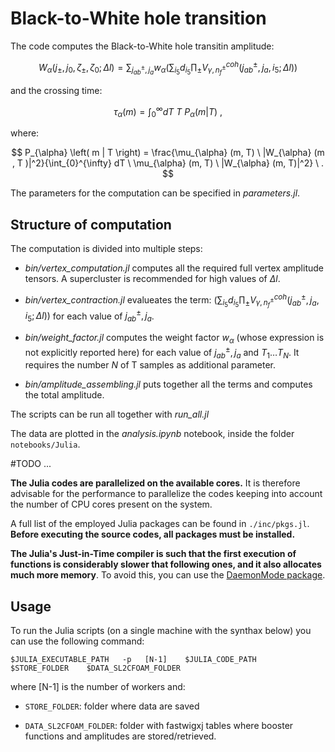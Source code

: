# Black-to-White hole transition

The code computes the Black-to-White hole transitin amplitude:

$$
W_{\alpha} (j_{\pm}, j_{0}, \zeta_{\pm}, \zeta_0; \Delta l) = \sum_{ j_{ab}^{\pm}, j_{a} } w_{\alpha} \left( \sum_{i_5} d_{i_5} \prod_{\pm} V_{\gamma,  n_{f}^{\pm}}^{coh} \left(j_{ab}^{\pm}, j_{a}, i_5; \Delta l \right) \right) 
$$

and the crossing time:

$$
\tau_{\alpha} \left( m \right) = \int_{0}^{\infty} dT \  T \ P_{\alpha} \left( m | T \right)  \ ,
$$

where:

$$
P_{\alpha} \left( m | T \right) = \frac{\mu_{\alpha} (m, T) \ |W_{\alpha} (m , T )|^2}{\int_{0}^{\infty} dT \ \mu_{\alpha} (m, T) \ |W_{\alpha} (m, T)|^2} \ .
$$

The parameters for the computation can be specified in *parameters.jl*.

## Structure of computation

The computation is divided into multiple steps:

- *bin/vertex_computation.jl* computes all the required full vertex amplitude tensors. A supercluster is recommended for high values of $\Delta l$.

- *bin/vertex_contraction.jl* evalueates the term: $\left( \sum_{i_5} d_{i_5} \prod_{\pm} V_{\gamma,  n_{f}^{\pm}}^{coh} \left(j_{ab}^{\pm}, j_{a}, i_5; \Delta l \right) \right)$ for each value of $j_{ab}^{\pm}, j_{a}$.

- *bin/weight_factor.jl* computes the weight factor $w_{\alpha}$ (whose expression is not explicitly reported here) for each value of $j_{ab}^{\pm}, j_{a}$ and $T_1 \dots T_N$. It requires the number $N$ of T samples as additional parameter.

- *bin/amplitude_assembling.jl* puts together all the terms and computes the total amplitude.

The scripts can be run all together with *run_all.jl*

The data are plotted in the *analysis.ipynb* notebook, inside the folder `notebooks/Julia`.

#TODO ...

**The Julia codes are parallelized on the available cores.** It is therefore advisable for the performance to parallelize the codes keeping into account the number of CPU cores present on the system.

A full list of the employed Julia packages can be found in `./inc/pkgs.jl`. **Before executing the source codes, all packages must be installed.**

**The Julia's Just-in-Time compiler is such that the first execution of functions is considerably slower that following ones, and it also allocates much more memory**. To avoid this, you can use the [DaemonMode package](https://github.com/dmolina/DaemonMode.jl).

## Usage

To run the Julia scripts (on a single machine with the synthax below) you can use the following command:

```
$JULIA_EXECUTABLE_PATH   -p   [N-1]    $JULIA_CODE_PATH   $STORE_FOLDER    $DATA_SL2CFOAM_FOLDER
```

where [N-1] is the number of workers and:

- `STORE_FOLDER`: folder where data are saved

- `DATA_SL2CFOAM_FOLDER`: folder with fastwigxj tables where booster functions and amplitudes are stored/retrieved.


